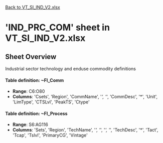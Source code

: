 [Back to VT_SI_IND_V2.xlsx](README.md)

# 'IND_PRC_COM' sheet in VT_SI_IND_V2.xlsx

## Sheet Overview

Industrial sector technology and enduse commodity definitions

#### Table definition: ~FI_Comm
- **Range**: C6:O80
- **Columns**: 'Csets', 'Region', 'CommName', '*', '*', 'CommDesc', '*', 'Unit', 'LimType', 'CTSLvl', 'PeakTS', 'Ctype'

#### Table definition: ~FI_Process
- **Range**: S6:AG116
- **Columns**: 'Sets', 'Region', 'TechName', '*', '*', '*', '*', 'TechDesc', '*', 'Tact', 'Tcap', 'Tslvl', 'PrimaryCG', 'Vintage'

